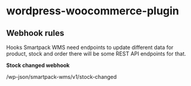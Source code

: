 # wordpress-woocommerce-plugin

## Webhook rules
Hooks Smartpack WMS need endpoints to update different data for product, stock and order there will be some REST API endpoints for that.

**Stock changed webhook**

/wp-json/smartpack-wms/v1/stock-changed